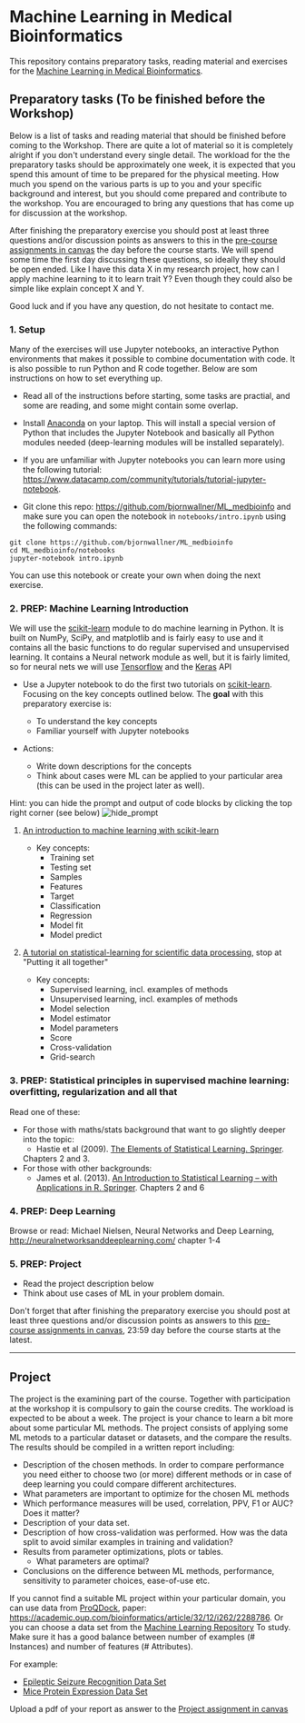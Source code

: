 # Machine Learning in Medical Bioinformatics

This repository contains preparatory tasks, reading material and exercises for the [Machine Learning in Medical Bioinformatics](https://canvas.instructure.com/courses/2716790).

## Preparatory tasks (To be finished before the Workshop)
Below is a list of tasks and reading material that should be finished before coming to the Workshop. There are quite a lot of material so it is completely alright if you don't understand every single detail. The workload for the the preparatory tasks should be approximately one week, it is expected that you spend this amount of time to be prepared for the physical meeting. How much you spend on the various parts is up to you and your specific background and interest, but you should come prepared and contribute to the workshop. You are encouraged to bring any questions that has come up for discussion at the workshop.
 
After finishing the preparatory exercise you should post at least three questions and/or discussion points as answers to this in the [pre-course assignments in canvas](https://canvas.instructure.com/courses/6366473/assignments/36123072) the day before the course starts.  We will spend some time the first day discussing these questions, so ideally they should be open ended. Like I have this data X in my research project, how can I apply machine learning to it to learn trait Y? Even though they could also be simple like explain concept X and Y.


Good luck and if you have any question, do not hesitate to contact me. 


### 1. Setup

Many of the exercises will use Jupyter notebooks, an interactive Python environments that makes it possible to combine documentation with code. It is also possible to run Python and R code together. Below are som instructions on how to set everything up.

* Read all of the instructions before starting, some tasks are practial, and some are reading, and some might contain some overlap.

* Install [Anaconda](https://www.anaconda.com/download/) on your laptop. This will install a special version of Python that includes the Jupyter Notebook and basically all Python modules needed (deep-learning modules will be installed separately).
<!--, see instructions below under deep learning.  -->

* If you are unfamiliar with Jupyter notebooks you can learn more using the following tutorial: https://www.datacamp.com/community/tutorials/tutorial-jupyter-notebook. 

* Git clone this repo: https://github.com/bjornwallner/ML_medbioinfo and make sure you can open the notebook in `notebooks/intro.ipynb` using the following commands:
```
git clone https://github.com/bjornwallner/ML_medbioinfo
cd ML_medbioinfo/notebooks
jupyter-notebook intro.ipynb
```
You can use this notebook or create your own when doing the next exercise.

### 2. PREP: Machine Learning Introduction 
We will use the [scikit-learn](http://scikit-learn.org/stable/index.html) module to do machine learning in Python. It is built on NumPy, SciPy, and matplotlib and is fairly easy to use and it contains all the basic functions to do regular supervised and unsupervised learning. It contains a Neural network module as well, but it is fairly limited, so for neural nets we will use [Tensorflow](http://tensorflow.org) and the [Keras](http://keras.io) API

* Use a Jupyter notebook to do the first two tutorials on  [scikit-learn](http://scikit-learn.org/stable/tutorial/).
Focusing on the key concepts outlined below. The **goal** with this preparatory exercise is:

  * To understand the key concepts
  * Familiar yourself with Jupyter notebooks

* Actions:

  * Write down descriptions for the concepts
  * Think about cases were ML can be applied to your particular area (this can be used in the project later as well).
	
Hint: you can hide the prompt and output of code blocks by clicking the top right corner (see below) ![hide_prompt](images/hide_prompt.png)

  1. [An introduction to machine learning with scikit-learn](http://scikit-learn.org/stable/tutorial/basic/tutorial.html)
     * Key concepts:
       * Training set
       * Testing set
       * Samples
       * Features
       * Target
       * Classification
       * Regression
       * Model fit
       * Model predict

  2. [A tutorial on statistical-learning for scientific data processing](http://scikit-learn.org/stable/tutorial/statistical_inference/index.html), stop at "Putting it all together"
     * Key concepts:
       * Supervised learning, incl. examples of methods
       * Unsupervised learning, incl. examples of methods
       * Model selection
       * Model estimator
       * Model parameters
       * Score
       * Cross-validation
       * Grid-search


### 3. PREP: Statistical principles in supervised machine learning: overfitting, regularization and all that
Read one of these:

* For those with maths/stats background that want to go slightly deeper into the topic:
  * Hastie et al (2009). [The Elements of Statistical Learning. Springer](https://github.com/bjornwallner/ML_medbioinfo/blob/master/An%20Introduction%20to%20Statistical%20Learning%20%20with%20Applications%20in%20R.pdf).
   <!--https://web.stanford.edu/~hastie/ElemStatLearn/. -->
  Chapters 2 and 3.
* For those with other backgrounds:
  * James et al. (2013). [An Introduction to Statistical Learning – with Applications in R. Springer](https://github.com/bjornwallner/ML_medbioinfo/blob/master/ESLII_print12_toc-2.pdf). Chapters 2 and 6



### 4. PREP: Deep Learning 

Browse or read: Michael Nielsen, Neural Networks and Deep Learning, http://neuralnetworksanddeeplearning.com/ chapter 1-4

<!--
Compute and exercises:

Pointers to exercises might appear here, we are working on updating last year's.


We will use Jupyter Notebooks to run exercises in PyTorch. To get to that you need to install Anaconda and PyTorch  
 
1. __Before course__: Follow the instructions in https://github.com/DeepLearningDTU/02456-deep-learning to install until the section called Native (no need to install TensorFlow). If you already have Anaconda installed from above, just skip this step. 

2. __Before course__: Install PyTorch (https://pytorch.org/). If you followed instruction from above, you have 'conda' package manager and Python version 3.6 installed, you will need to select those to get the PyTorch install command.

3. __Before course__: Run exercises in https://github.com/munkai/pytorch-tutorial/tree/master/1_novice (Do not run exercises involving Cuda)

4. At the course we will run exercises from https://github.com/munkai/pytorch-tutorial/tree/master/2_intermediate

There are also pointers to additional reading material in the notebooks. This is not mandatory.



Research papers - non-mandatory reading

1. Paper https://academic.oup.com/bioinformatics/article/33/21/3387/3931857 and server http://www.cbs.dtu.dk/services/DeepLoc/

2. Paper on Variational auto-encoder for single cell RNA seq analysis by Grønbech et al,  https://www.biorxiv.org/content/early/2018/05/16/318295
-->


### 5. PREP: Project
* Read the project description below
* Think about use cases of ML in your problem domain.


Don't forget that after finishing the preparatory exercise you should post at least three questions and/or discussion points as answers to this [pre-course assignments in canvas](https://canvas.instructure.com/courses/6366473/assignments/36123072), 23:59 day before the course starts at the latest.




----------------------

## Project
The project is the examining part of the course. Together with participation at the workshop it is compulsory to gain the course credits. The workload is expected to be about a week. The project is your chance to learn a bit more about some particular ML methods. The project consists of applying some ML metods to a particular dataset or datasets, and the compare the results. The results should be compiled in a written report including: 

* Description of the chosen methods. In order to compare performance you need either to choose two (or more) different methods or in case of deep learning you could compare different architectures. 
* What parameters are important to optimize for the chosen ML methods
* Which performance measures will be used, correlation, PPV, F1 or AUC? Does it matter?
* Description of your data set.
* Description of how cross-validation was performed. How was the data split to avoid similar examples in training and validation?
* Results from parameter optimizations, plots or tables.
  * What parameters are optimal?
* Conclusions on the difference between ML methods, performance, sensitivity to parameter choices, ease-of-use etc.

If you cannot find a suitable ML project within your particular domain, you can use data from [ProQDock](data/ProQDock.csv), paper: https://academic.oup.com/bioinformatics/article/32/12/i262/2288786. Or you can choose a data set from the [Machine Learning Repository](http://archive.ics.uci.edu/ml/) To study. Make sure it has a good balance between number of examples (# Instances) and number of features (# Attributes).

For example:

* [Epileptic Seizure Recognition Data Set](http://archive.ics.uci.edu/ml/datasets/Epileptic+Seizure+Recognition)
* [Mice Protein Expression Data Set](http://archive.ics.uci.edu/ml/datasets/Mice+Protein+Expression)


Upload a pdf of your report as answer to the [Project assignment in canvas](https://canvas.instructure.com/courses/6366473/assignments/36123073)





